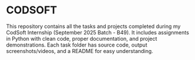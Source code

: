 # CODSOFT
This repository contains all the tasks and projects completed during my CodSoft Internship (September 2025 Batch - B49).  It includes assignments in Python with clean code, proper documentation, and project demonstrations.  Each task folder has source code, output screenshots/videos, and a README for easy understanding. 

